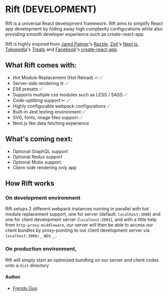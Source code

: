# Rift (DEVELOPMENT)

Rift is a universal React development framework. Rift aims to simplify React app development by hiding away high complexity configurations while also providing smooth developer experience such as create-react-app.

Rift is highly inspired from [Jared Palmer](https://github.com/jaredpalmer)'s [Razzle](https://github.com/jaredpalmer/razzle), [Zeit](https://github.com/zeit)'s [Next.js](https://github.com/zeit/next.js/), [Tokopedia](https://github.com/tokopedia)'s [Treats](https://github.com/tokopedia/treats) and [Facebook](https://github.com/facebook)'s [create-react-app](https://github.com/facebook/create-react-app).

## What Rift comes with:
- Hot Module Replacement (Hot Reload) 🔥 ✅
- Server-side rendering 🌐 ✅
- ES6 presets ✅
- Supports multiple css modules such as LESS / SASS ✅
- Code-splitting support ✂ ✅
- Highly configurable webpack configurations ✅
- Built-in Jest testing environment ✅
- SVG, fonts, image files support ✅
- Next.js like data fetching experience

## What's coming next:
- Optional GraphQL support
- Optional Redux support
- Optional Mobx support
- Client-side rendering only app

## How Rift works
### On development environment
Rift setups 2 different webpack instances running in parallel with hot module replacement support, one for server (default: `localhost:3000`) and one for client development server (`localhost:3001`), and with a little help from `http-proxy-middleware`, our server will then be able to access our client bundles by proxy-pointing to our client development server via `localhost:3000/__WDS__`.

### On production environment,
Rift will simply start an optimized bundling on our server and client codes onto a `dist` directory

#### Author
- [Frendy Guo](https://github.com/frendyguo)